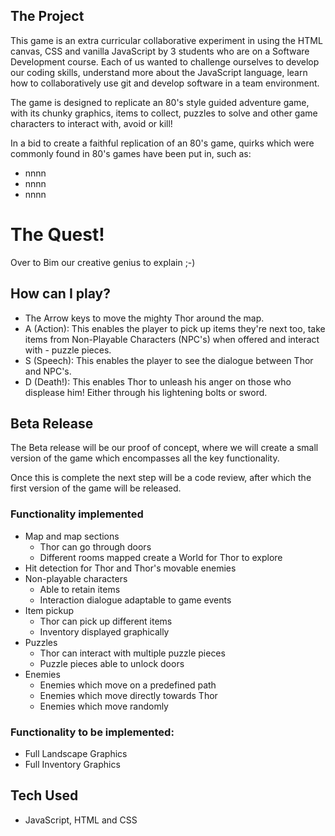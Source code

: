 ## The Project
This game is an extra curricular collaborative experiment in using the HTML canvas, CSS and vanilla JavaScript by 3 students who are on a Software Development course. Each of us wanted to challenge ourselves to develop our coding skills, understand more about the JavaScript language, learn how to 
collaboratively use git and develop software in a team environment.

The game is designed to replicate an 80's style guided adventure game, with its chunky graphics, items to collect, puzzles to solve and other game characters to interact with, avoid or kill!

In a bid to create a faithful replication of an 80's game, quirks which were commonly found in 80's games have been put in, such as:
 - nnnn
 - nnnn
 - nnnn

# The Quest!
Over to Bim our creative genius to explain ;-)


## How can I play?
- The Arrow keys to move the mighty Thor around the map.
- A (Action): This enables the player to pick up items they're next too, take items from Non-Playable Characters (NPC's) when offered and interact with - puzzle pieces.
- S (Speech): This enables the player to see the dialogue between Thor and NPC's.
- D (Death!): This enables Thor to unleash his anger on those who displease him! Either through his lightening bolts or sword.


## Beta Release
The Beta release will be our proof of concept, where we will create a small version of the game which encompasses all the key functionality.

Once this is complete the next step will be a code review, after which the first version of the game will be released.

### Functionality implemented
 - Map and map sections
 	- Thor can go through doors
 	- Different rooms mapped create a World for Thor to explore
 - Hit detection for Thor and Thor's movable enemies
 - Non-playable characters
 	- Able to retain items
 	- Interaction dialogue adaptable to game events
 - Item pickup
 	- Thor can pick up different items 
 	- Inventory displayed graphically
 - 	Puzzles
 	- Thor can interact with multiple puzzle pieces
 	- Puzzle pieces able to unlock doors
 - Enemies
 	- Enemies which move on a predefined path
 	- Enemies which move directly towards Thor
 	- Enemies which move randomly

### Functionality to be implemented:
 - Full Landscape Graphics
 - Full Inventory Graphics

## Tech Used
- JavaScript, HTML and CSS